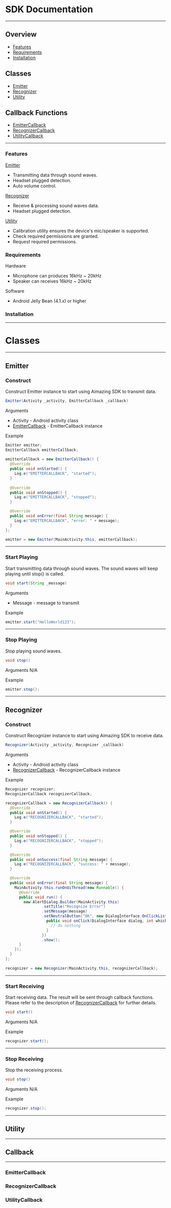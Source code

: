 # SDK Documentation
---
## Overview
- [Features](#features)
- [Requirements](#requirements)
- [Installation](#installation)

## Classes
- [Emitter](#emitter)
- [Recognizer](#recognizer)
- [Utility](#utility)

## Callback Functions
- [EmitterCallback](#emittercallback)
- [RecognizerCallback](#recognizercallback)
- [UtilityCallback](#utilitycallback)

---

### Features

[Emitter](#emitter-1)
- Transmitting data through sound waves.
- Headset plugged detection.
- Auto volume control.

[Recognizer](#recognizer-1)
- Receive & processing sound waves data.
- Headset plugged detection.

[Utility](#utility-1)
- Calibration utility ensures the device's mic/speaker is supported.
- Check required permissions are granted.
- Request required permissions.


### Requirements
Hardware
* Microphone can produces 16kHz \~ 20kHz
* Speaker can receives 16kHz \~ 20kHz

Software
* Android Jelly Bean (4.1.x) or higher 


### Installation


---
# Classes
---

## Emitter

### Construct
Construct Emitter instance to start using Aimazing SDK to transmit data.
```java
Emitter(Activity _activity, EmitterCallback _callback)
```

Arguments
* Activity - Android activity class
* [EmitterCallback](#emittercallback) - EmitterCallback instance

Example
```java
Emitter emitter;
EmitterCallback emitterCallback;
    
emitterCallback = new EmitterCallback() {
  @Override
  public void onStarted() {
    Log.e("EMITTERCALLBACK", "started");
  }
    
  @Override
  public void onStopped() {
    Log.e("EMITTERCALLBACK", "stopped");
  }

  @Override
  public void onError(final String message) {
    Log.e("EMITTERCALLBACK", "error: " + message);
  }
};

emitter = new Emitter(MainActivity.this, emitterCallback);
```
---
### Start Playing
Start transmitting data through sound waves. The sound waves will keep playing until stop() is called.
```java
void start(String _message)
```

Arguments
* Message - message to transmit

Example
```java
emitter.start("HelloWorld123");
```

---
### Stop Playing
Stop playing sound waves.
```java
void stop()
```

Arguments
N/A

Example
```java
emitter.stop();
```

---

## Recognizer

### Construct
Construct Recognizer instance to start using Aimazing SDK to receive data.
```java
Recognizer(Activity _activity, Recognizer _callback)
```

Arguments
* Activity - Android activity class
* [RecognizerCallback](#recognizercallback) - RecognizerCallback instance

Example
```java
Recognizer recognizer;
RecognizerCallback recognizerCallback;

recognizerCallback = new RecognizerCallback() {
  @Override
  public void onStarted() {
    Log.e("RECOGNIZERCALLBACK", "started");
  }

  @Override
  public void onStopped() {
    Log.e("RECOGNIZERCALLBACK", "stopped");
  }

  @Override
  public void onSuccess(final String message) {
    Log.e("RECOGNIZERCALLBACK", "success: " + message);
  }

  @Override
  public void onError(final String message) {
    MainActivity.this.runOnUiThread(new Runnable() {
      @Override
      public void run() {
        new AlertDialog.Builder(MainActivity.this)
                .setTitle("Recognize Error")
                .setMessage(message)
                .setNeutralButton("OK", new DialogInterface.OnClickListener() {
                  public void onClick(DialogInterface dialog, int which) {
                    // do nothing
                  }
                })
                .show();
      }
    });
  }
};
    
recognizer = new Recognizer(MainActivity.this, recognizerCallback);
```
---
### Start Receiving
Start receiving data. The result will be sent through callback functions. Please refer to the description of [RecognizerCallback](#recognizercallback) for further details. 
```java
void start()
```

Arguments
N/A

Example
```java
recognizer.start();
```
---
### Stop Receiving
Stop the receiving process.
```java
void stop()
```

Arguments
N/A

Example
```java
recognizer.stop();
```


---

## Utility



---
## Callback
---

### EmitterCallback


### RecognizerCallback


### UtilityCallback
